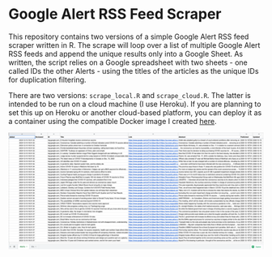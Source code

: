 # Google Alert RSS Feed Scraper

This repository contains two versions of a simple Google Alert RSS feed scraper written in R. The scrape will loop over a list of multiple Google Alert RSS feeds and append the unique results only into a Google Sheet. As written, the script relies on a Google spreadsheet with two sheets - one called IDs the other Alerts - using the titles of the articles as the unique IDs for duplication filtering. 

There are two versions: ```scrape_local.R``` and ```scrape_cloud.R```. The latter is intended to be run on a cloud machine (I use Heroku). If you are planning to set this up on Heroku or another cloud-based platform, you can deploy it as a container using the compatible Docker image I created [here](https://github.com/alexlusco/docker-r-scrape-tools).

![](https://github.com/alexlusco/rss-feed-scraper/blob/main/results_image.png)
